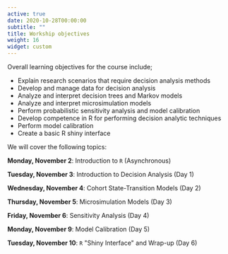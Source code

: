 ```yaml
---
active: true
date: 2020-10-28T00:00:00
subtitle: ""
title: Workship objectives
weight: 16
widget: custom
---
```


Overall learning objectives for the course include;

- Explain research scenarios that require decision analysis methods
- Develop and manage data for decision analysis
- Analyze and interpret decision trees and Markov models
- Analyze and interpret microsimulation models
- Perform probabilistic sensitivity analysis and model calibration
- Develop competence in R for performing decision analytic techniques
- Perform model calibration
- Create a basic R shiny interface

We will cover the following topics:

**Monday, November 2**: Introduction to `R` (Asynchronous)

**Tuesday, November 3**: Introduction to Decision Analysis (Day 1)

**Wednesday, November 4**: Cohort State-Transition Models (Day 2)

**Thursday, November 5**: Microsimulation Models (Day 3)

**Friday, November 6**: Sensitivity Analysis (Day 4)

**Monday, November 9**: Model Calibration (Day 5)

**Tuesday, November 10**: `R` "Shiny Interface" and Wrap-up (Day 6)

